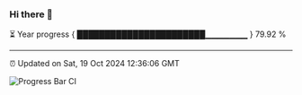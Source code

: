 ### Hi there 👋

⏳ Year progress { ███████████████████████▁▁▁▁▁▁▁ } 79.92 %

---

⏰ Updated on Sat, 19 Oct 2024 12:36:06 GMT

![Progress Bar CI](https://github.com/liununu/liununu/workflows/Progress%20Bar%20CI/badge.svg)
